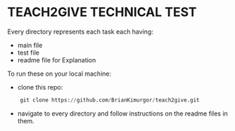 # TEACH2GIVE TECHNICAL TEST
Every directory represents each task each having:
- main file
- test file
- readme file for Explanation

To run these on your local machine:
- clone this repo:
```python
    git clone https://github.com/BrianKimurgor/teach2give.git
```

- navigate to every directory and follow instructions on the readme files in them.
